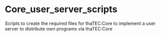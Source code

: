 # Core_user_server_scripts
Scripts to create the required files for thaTEC:Core to implement a user server to distribute own programs via thaTEC:Core
